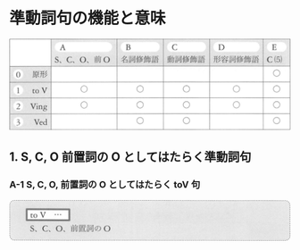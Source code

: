 # 準動詞句の機能と意味

<img src="fig/準動詞句の一覧表.png" width="600"/>

## 1. S, C, O 前置詞の O としてはたらく準動詞句
### <a id="A-1">A-1</a> S, C, O, 前置詞の O としてはたらく toV 句

<img src="fig/準動詞句-A_1-イメージ図.png" width="600"/>

